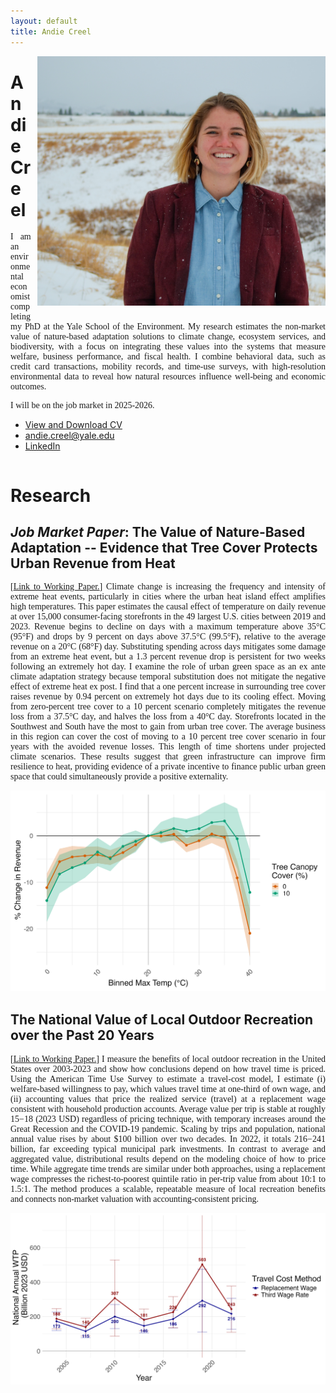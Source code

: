 ```yaml
---
layout: default
title: Andie Creel
---
```


<div style="float: right; margin-left: 10px; margin-bottom: 10px;">
    <img src="photos/DSC_0102.jpg" alt="Andie Creel" style="max-height: 400px;">
</div>

<style>
  p { 
    font-family: Georgia, serif; 
    text-align: justify; /* Ensures text is flush on both left and right sides */
  }
</style>

# Andie Creel 
I am an environmental economist completing my PhD at the Yale School of the Environment. My research estimates the non-market value of nature-based adaptation solutions to climate change, ecosystem services, and biodiversity, with a focus on integrating these values into the systems that measure welfare, business performance, and fiscal health. I combine behavioral data, such as credit card transactions, mobility records, and time-use surveys, with high-resolution environmental data to reveal how natural resources influence well-being and economic outcomes.

I will be on the job market in 2025-2026.

- [View and Download CV](creel_cv.pdf)
- [andie.creel@yale.edu](mailto:andie.creel@yale.edu)
- [LinkedIn](https://www.linkedin.com/in/andie-creel-7552b9b1/)

<div style="clear: both;"></div>

# Research

## *Job Market Paper*: The Value of Nature-Based Adaptation --  Evidence that Tree Cover Protects Urban Revenue from Heat

\[[Link to Working Paper.](working_papers/creel_jmp.pdf)\] Climate change is increasing the frequency and intensity of extreme heat events, particularly in cities where the urban heat island effect amplifies high temperatures. This paper estimates the causal effect of temperature on daily revenue at over 15,000 consumer-facing storefronts in the 49 largest U.S. cities between 2019 and 2023. Revenue begins to decline on days with a maximum temperature above 35°C (95°F) and drops by 9 percent on days above 37.5°C (99.5°F), relative to the average revenue on a 20°C (68°F) day. Substituting spending across days mitigates some damage from an extreme heat event, but a 1.3 percent revenue drop is persistent for two weeks following an extremely hot day. I examine the role of urban green space as an ex ante climate adaptation strategy because temporal substitution does not mitigate the negative effect of extreme heat ex post. I find that a one percent increase in surrounding tree cover raises revenue by 0.94 percent on extremely hot days due to its cooling effect. Moving from zero-percent tree cover to a 10 percent scenario completely mitigates the revenue loss from a 37.5°C day, and halves the loss from a 40°C day. Storefronts located in the Southwest and South have the most to gain from urban tree cover. The average business in this region can cover the cost of moving to a 10 percent tree cover scenario in four years with the avoided revenue losses. This length of time shortens under projected climate scenarios. These results suggest that green infrastructure can improve firm resilience to heat, providing evidence of a private incentive to finance public urban green space that could simultaneously provide a positive externality.

![Figure 2](figures/green_space_2.5.jpg)

## The National Value of Local Outdoor Recreation over the Past 20 Years

\[[Link to Working Paper.](working_papers/creel_local_recreation.pdf)\] I measure the benefits of local outdoor recreation in the United States over 2003-2023 and show how conclusions depend on how travel time is priced. Using the American Time Use Survey to estimate a travel-cost model, I estimate (i) welfare-based willingness to pay, which values travel time at one-third of own wage, and (ii) accounting values that price the realized service (travel) at a replacement wage consistent with household production accounts. Average value per trip is stable at roughly $15-$18 (2023 USD) regardless of pricing technique, with temporary increases around the Great Recession and the COVID-19 pandemic. Scaling by trips and population, national annual value rises by about $100 billion over two decades. In 2022, it totals $216-$241 billion, far exceeding typical municipal park investments. In contrast to average and aggregated value, distributional results depend on the modeling choice of how to price time. While aggregate time trends are similar under both approaches, using a replacement wage compresses the richest-to-poorest quintile ratio in per-trip value from about 10:1 to 1.5:1. The method produces a scalable, repeatable measure of local recreation benefits and connects non-market valuation with accounting-consistent pricing. 


![Figure 1](figures/pref_WTP_national.png)




